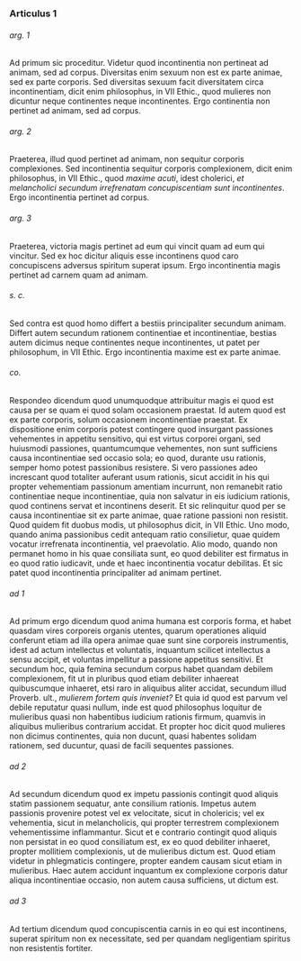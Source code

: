 ### Articulus 1

###### arg. 1
Ad primum sic proceditur. Videtur quod incontinentia non pertineat ad animam, sed ad corpus. Diversitas enim sexuum non est ex parte animae, sed ex parte corporis. Sed diversitas sexuum facit diversitatem circa incontinentiam, dicit enim philosophus, in VII Ethic., quod mulieres non dicuntur neque continentes neque incontinentes. Ergo continentia non pertinet ad animam, sed ad corpus.

###### arg. 2
Praeterea, illud quod pertinet ad animam, non sequitur corporis complexiones. Sed incontinentia sequitur corporis complexionem, dicit enim philosophus, in VII Ethic., quod *maxime acuti*, idest cholerici, *et melancholici secundum irrefrenatam concupiscentiam sunt incontinentes*. Ergo incontinentia pertinet ad corpus.

###### arg. 3
Praeterea, victoria magis pertinet ad eum qui vincit quam ad eum qui vincitur. Sed ex hoc dicitur aliquis esse incontinens quod caro concupiscens adversus spiritum superat ipsum. Ergo incontinentia magis pertinet ad carnem quam ad animam.

###### s. c.
Sed contra est quod homo differt a bestiis principaliter secundum animam. Differt autem secundum rationem continentiae et incontinentiae, bestias autem dicimus neque continentes neque incontinentes, ut patet per philosophum, in VII Ethic. Ergo incontinentia maxime est ex parte animae.

###### co.
Respondeo dicendum quod unumquodque attribuitur magis ei quod est causa per se quam ei quod solam occasionem praestat. Id autem quod est ex parte corporis, solum occasionem incontinentiae praestat. Ex dispositione enim corporis potest contingere quod insurgant passiones vehementes in appetitu sensitivo, qui est virtus corporei organi, sed huiusmodi passiones, quantumcumque vehementes, non sunt sufficiens causa incontinentiae sed occasio sola; eo quod, durante usu rationis, semper homo potest passionibus resistere. Si vero passiones adeo increscant quod totaliter auferant usum rationis, sicut accidit in his qui propter vehementiam passionum amentiam incurrunt, non remanebit ratio continentiae neque incontinentiae, quia non salvatur in eis iudicium rationis, quod continens servat et incontinens deserit. Et sic relinquitur quod per se causa incontinentiae sit ex parte animae, quae ratione passioni non resistit. Quod quidem fit duobus modis, ut philosophus dicit, in VII Ethic. Uno modo, quando anima passionibus cedit antequam ratio consilietur, quae quidem vocatur irrefrenata incontinentia, vel praevolatio. Alio modo, quando non permanet homo in his quae consiliata sunt, eo quod debiliter est firmatus in eo quod ratio iudicavit, unde et haec incontinentia vocatur debilitas. Et sic patet quod incontinentia principaliter ad animam pertinet.

###### ad 1
Ad primum ergo dicendum quod anima humana est corporis forma, et habet quasdam vires corporeis organis utentes, quarum operationes aliquid conferunt etiam ad illa opera animae quae sunt sine corporeis instrumentis, idest ad actum intellectus et voluntatis, inquantum scilicet intellectus a sensu accipit, et voluntas impellitur a passione appetitus sensitivi. Et secundum hoc, quia femina secundum corpus habet quandam debilem complexionem, fit ut in pluribus quod etiam debiliter inhaereat quibuscumque inhaeret, etsi raro in aliquibus aliter accidat, secundum illud Proverb. ult., *mulierem fortem quis inveniet?* Et quia id quod est parvum vel debile reputatur quasi nullum, inde est quod philosophus loquitur de mulieribus quasi non habentibus iudicium rationis firmum, quamvis in aliquibus mulieribus contrarium accidat. Et propter hoc dicit quod mulieres non dicimus continentes, quia non ducunt, quasi habentes solidam rationem, sed ducuntur, quasi de facili sequentes passiones.

###### ad 2
Ad secundum dicendum quod ex impetu passionis contingit quod aliquis statim passionem sequatur, ante consilium rationis. Impetus autem passionis provenire potest vel ex velocitate, sicut in cholericis; vel ex vehementia, sicut in melancholicis, qui propter terrestrem complexionem vehementissime inflammantur. Sicut et e contrario contingit quod aliquis non persistat in eo quod consiliatum est, ex eo quod debiliter inhaeret, propter mollitiem complexionis, ut de mulieribus dictum est. Quod etiam videtur in phlegmaticis contingere, propter eandem causam sicut etiam in mulieribus. Haec autem accidunt inquantum ex complexione corporis datur aliqua incontinentiae occasio, non autem causa sufficiens, ut dictum est.

###### ad 3
Ad tertium dicendum quod concupiscentia carnis in eo qui est incontinens, superat spiritum non ex necessitate, sed per quandam negligentiam spiritus non resistentis fortiter.

